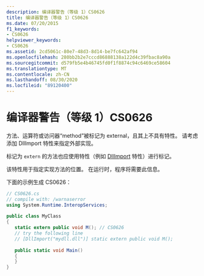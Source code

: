 ```yaml
---
description: 编译器警告（等级 1）CS0626
title: 编译器警告（等级 1）CS0626
ms.date: 07/20/2015
f1_keywords:
- CS0626
helpviewer_keywords:
- CS0626
ms.assetid: 2cd5061c-80e7-48d3-8d14-be7fc642af94
ms.openlocfilehash: 280bb2b2e7cccd86888138a122d4c39fbac8a90a
ms.sourcegitcommit: d579fb5e4b46745fd0f1f8874c94c6469ce58604
ms.translationtype: MT
ms.contentlocale: zh-CN
ms.lasthandoff: 08/30/2020
ms.locfileid: "89120400"
---
```

# <a name="compiler-warning-level-1-cs0626"></a>编译器警告（等级 1）CS0626

方法、运算符或访问器“method”被标记为 external，且其上不具有特性。 请考虑添加 DllImport 特性来指定外部实现。
  
 标记为 `extern` 的方法也应使用特性（例如 [DllImport](xref:System.Runtime.InteropServices.DllImportAttribute) 特性）进行标记。
  
 该特性用于指定实现方法的位置。 在运行时，程序将需要此信息。  
  
 下面的示例生成 CS0626：  
  
```csharp
// CS0626.cs  
// compile with: /warnaserror  
using System.Runtime.InteropServices;  
  
public class MyClass  
{  
   static extern public void M(); // CS0626  
   // try the following line  
   // [DllImport("mydll.dll")] static extern public void M();  
  
   public static void Main()  
   {  
   }  
}  
```
